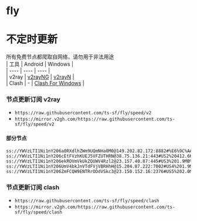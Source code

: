 # fly
# 不定时更新
所有免费节点都爬取自网络，请勿用于非法用途  
|  工具  | Android  | Windows  |  
|  ----  | ----   | ----  |  
| v2ray  | [v2rayNG](https://github.com/2dust/v2rayNG/releases) | [v2rayN](https://github.com/2dust/v2rayN/releases) |  
| Clash  | - | [Clash For Windows](https://github.com/2dust/clashN/releases) | 
  
### 节点更新订阅  v2ray
- `https://raw.githubusercontent.com/ts-sf/fly/speed/v2`  
- `https://mirror.v2gh.com/https://raw.githubusercontent.com/ts-sf/fly/speed/v2`  

#### 部分节点  
``` 
ss://YWVzLTI1Ni1nY206a0RXdlhZWm9UQmNHa0M0@149.202.82.172:8882#%E6%9C%AA%E7%9F%A54%201.8MB%2Fs
ss://YWVzLTI1Ni1nY206cEtFVzhKUEJ5VFZUTHRN@38.75.136.21:443#US2%20412.6KB%2Fs
ss://YWVzLTI1Ni1nY206ekROVmVkUkZQUWV4Rzl2@23.157.40.87:445#US3%201.9MB%2Fs
ss://YWVzLTI1Ni1nY206UmV4bkJnVTdFVjVBRHhH@15.204.87.222:7002#US4%201.9MB%2Fs
ss://YWVzLTI1Ni1nY206ZmFCQW9ENTRrODdVSkc3@23.150.152.16:2376#US5%202.0MB%2Fs
```
### 节点更新订阅  clash
- `https://raw.githubusercontent.com/ts-sf/fly/speed/clash`  
- `https://mirror.v2gh.com/https://raw.githubusercontent.com/ts-sf/fly/speed/clash`  


